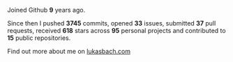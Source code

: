 Joined Github **9** years ago.

Since then I pushed **3745** commits, opened **33** issues, submitted **37** pull requests, received **618** stars across **95** personal projects and contributed to **15** public repositories.

Find out more about me on [lukasbach.com](https://lukasbach.com)

